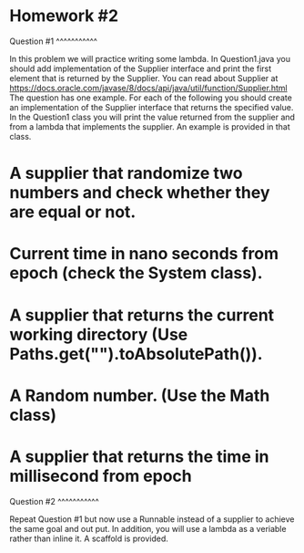 Homework #2
===========

Question #1
^^^^^^^^^^^

In this problem we will practice writing some lambda.
In Question1.java you should add implementation of the Supplier
interface and print the first element that is returned by the
Supplier.
You can read about Supplier at https://docs.oracle.com/javase/8/docs/api/java/util/function/Supplier.html
The question has one example.
For each of the following you should create an implementation of the 
Supplier interface that returns the specified value.
In the Question1 class you will print the value returned from the supplier and
from a lambda that implements the supplier.
An example is provided in that class.
# A supplier that randomize two numbers and check whether they are equal or not.
# Current time in nano seconds from epoch (check the System class).
# A supplier that returns the current working directory (Use Paths.get("").toAbsolutePath()).
# A Random number. (Use the Math class)
# A supplier that returns the time in millisecond from epoch

Question #2
^^^^^^^^^^^

Repeat Question #1 but now use a Runnable instead of a supplier to achieve the same goal and out put. 
In addition, you will use a lambda as a veriable rather than inline it.
A scaffold is provided.
